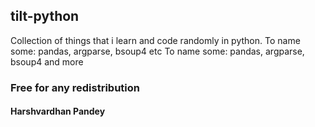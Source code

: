 ## tilt-python
Collection of things that i learn and code randomly in python. To name some: pandas, argparse, bsoup4 etc
To name some: pandas, argparse, bsoup4 and more
### Free for any redistribution
#### Harshvardhan Pandey
